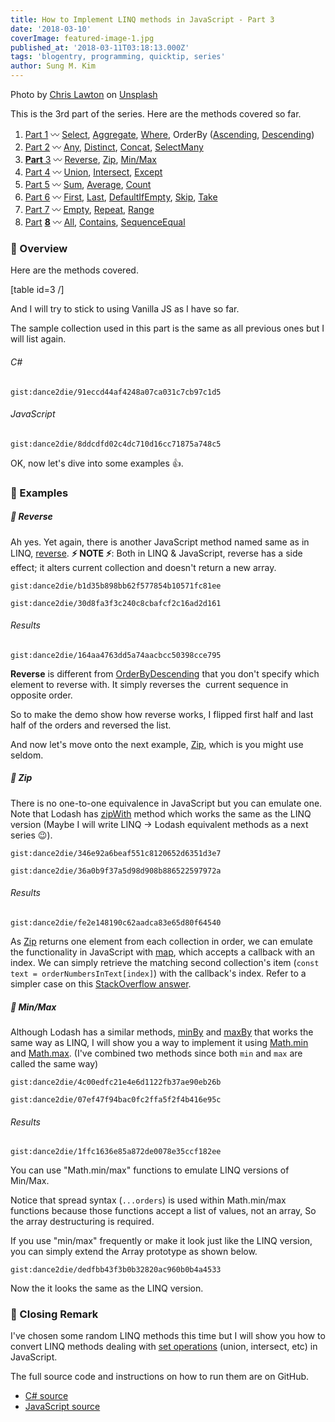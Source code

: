 ```yaml
---
title: How to Implement LINQ methods in JavaScript - Part 3
date: '2018-03-10'
coverImage: featured-image-1.jpg
published_at: '2018-03-11T03:18:13.000Z'
tags: 'blogentry, programming, quicktip, series'
author: Sung M. Kim
---
```


Photo by [Chris Lawton](https://unsplash.com/photos/o0l-M8W_7wA?utm_source=unsplash&utm_medium=referral&utm_content=creditCopyText) on [Unsplash](https://unsplash.com/search/photos/mapping?utm_source=unsplash&utm_medium=referral&utm_content=creditCopyText)

This is the 3rd part of the series. Here are the methods covered so far.

1. [Part 1](https://www.slightedgecoder.com/2018/02/24/approximate-equivalent-linq-methods-javascript/) 〰️ [Select](https://www.slightedgecoder.com/2018/02/24/approximate-equivalent-linq-methods-javascript/#select), [Aggregate](https://www.slightedgemate-equivalent-linq-methods-javascript/#aggregate), [Where](https://www.slightedgecoder.com/2018/02/24/approximate-equivalent-linq-methods-javascript/#where), OrderBy ([Ascending](https://www.slightedgecoder.com/2018/02/24/approximate-equivalent-linq-methods-javascript/#orderByAscending), [Descending](https://www.slightedgecoder.com/2018/02/24/approximate-equivalent-linq-methods-javascript/#orderByDescending))
2. [Part 2](https://www.slightedgecoder.com/2018/03/03/approximate-equivalent-linq-methods-javascript-part-2/) 〰️ [Any](https://www.slightedgecoder.com/2018/03/03/approximate-equivalent-linq-methods-javascript-part-2/#any), [Distinct](https://www.slightedgecoder.com/2018/03/03/approximate-equivalent-linq-methods-javascript-part-2/#distinct), [Concat](https://www.slightedgecoder.com/2018/03/03/approximate-equivalent-linq-methods-javascript-part-2/#concat), [SelectMany](https://www.slightedgecoder.com/2018/03/03/approximate-equivalent-linq-methods-javascript-part-2/#selectmany)
3. [**Part** 3](https://www.slightedgecoder.com/2018/03/10/an-approximate-equivalent-of-linq-methods-in-javascript-part-3/) 〰️ [Reverse](https://www.slightedgecoder.com/2018/03/10/an-approximate-equivalent-of-linq-methods-in-javascript-part-3/#reverse), [Zip](https://www.slightedgecoder.com/2018/03/10/an-approximate-equivalent-of-linq-methods-in-javascript-part-3/#zip), [Min/Max](https://www.slightedgecoder.com/2018/03/10/an-approximate-equivalent-of-linq-methods-in-javascript-part-3/#minmax)
4. [Part 4](https://www.slightedgecoder.com/2018/03/21/an-approximate-equivalent-of-linq-methods-in-javascript-part-4/) 〰️ [Union](https://www.slightedgecoder.com/2018/03/21/an-approximate-equivalent-of-linq-methods-in-javascript-part-4/#union), [Intersect](https://www.slightedgecoder.com/2018/03/21/an-approximate-equivalent-of-linq-methods-in-javascript-part-4/#intersect), [Except](https://www.slightedgecoder.com/2018/03/21/an-approximate-equivalent-of-linq-methods-in-javascript-part-4/#except)
5. [Part 5](https://www.slightedgecoder.com/2018/03/31/an-approximate-equivalent-of-linq-methods-in-javascript-part-5/) 〰️ [Sum](https://www.slightedgecoder.com/2018/03/31/an-approximate-equivalent-of-linq-methods-in-javascript-part-5/#sum), [Average](https://www.slightedgecoder.com/2018/03/31/an-approximate-equivalent-of-linq-methods-in-javascript-part-5/#average), [Count](https://www.slightedgecoder.com/2018/03/31/an-approximate-equivalent-of-linq-methods-in-javascript-part-5/#count)
6. [Part 6](https://www.slightedgecoder.com/2018/04/14/an-approximate-equivalent-of-linq-methods-in-javascript-part-6/) 〰️ [First](https://www.slightedgecoder.com/2018/04/14/an-approximate-equivalent-of-linq-methods-in-javascript-part-6/#first), [Last](https://www.slightedgecoder.com/2018/04/14/an-approximate-equivalent-of-linq-methods-in-javascript-part-6/#last), [DefaultIfEmpty](https://www.slightedgecoder.com/2018/04/14/an-approximate-equivalent-of-linq-methods-in-javascript-part-6/#defaultIfEmpty), [Skip](https://www.slightedgecoder.com/2018/04/14/an-approximate-equivalent-of-linq-methods-in-javascript-part-6/#skip), [Take](https://www.slightedgecoder.com/2018/04/14/an-approximate-equivalent-of-linq-methods-in-javascript-part-6/#take)
7. [Part 7](https://www.slightedgecoder.com/2018/04/21/an-approximate-equivalent-of-linq-methods-in-javascript-part-7/) 〰️ [Empty](https://www.slightedgecoder.com/2018/04/21/an-approximate-equivalent-of-linq-methods-in-javascript-part-7#empty), [Repeat](https://www.slightedgecoder.com/2018/04/21/an-approximate-equivalent-of-linq-methods-in-javascript-part-7#repeat), [Range](https://www.slightedgecoder.com/2018/04/21/an-approximate-equivalent-of-linq-methods-in-javascript-part-7#range)
8. [Par](https://www.slightedgecoder.com/2018/04/28/how-to-implement-linq-methods-in-javascript-part-8/)[t](https://www.slightedgecoder.com/2018/04/28/how-to-implement-linq-methods-in-javascript-part-8/) **[8](https://www.slightedgecoder.com/2018/04/28/how-to-implement-linq-methods-in-javascript-part-8/)** 〰️ [All](#all), [Contains](#contains), [SequenceEqual](#sequenceEqual)

### 🔴 Overview

Here are the methods covered.

\[table id=3 /\]

And I will try to stick to using Vanilla JS as I have so far.

The sample collection used in this part is the same as all previous ones but I will list again.

###### C#

`gist:dance2die/91eccd44af4248a07ca031c7cb97c1d5`

###### JavaScript

`gist:dance2die/8ddcdfd02c4dc710d16cc71875a748c5`

OK, now let's dive into some examples 👍.

### 🔴 Examples

##### 🔸 Reverse

Ah yes. Yet again, there is another JavaScript method named same as in LINQ, [reverse](https://developer.mozilla.org/en-US/docs/Web/JavaScript/Reference/Global_Objects/Array/reverse). **⚡ NOTE ⚡**: Both in LINQ & JavaScript, reverse has a side effect; it alters current collection and doesn't return a new array.

`gist:dance2die/b1d35b898bb62f577854b10571fc81ee`

`gist:dance2die/30d8fa3f3c240c8cbafcf2c16ad2d161`

###### Results

`gist:dance2die/164aa4763dd5a74aacbcc50398cce795`

**Reverse** is different from [OrderByDescending](https://msdn.microsoft.com/en-us/library/bb534855(v=vs.110).aspx) that you don't specify which element to reverse with. It simply reverses the  current sequence in opposite order.

So to make the demo show how reverse works, I flipped first half and last half of the orders and reversed the list.

And now let's move onto the next example, [Zip](#zip), which is you might use seldom.

##### 🔸 Zip

There is no one-to-one equivalence in JavaScript but you can emulate one. Note that Lodash has [zipWith](https://lodash.com/docs/4.17.5#zipWith) method which works the same as the LINQ version (Maybe I will write LINQ -> Lodash equivalent methods as a next series 😉).

`gist:dance2die/346e92a6beaf551c8120652d6351d3e7`

`gist:dance2die/36a0b9f37a5d98d908b886522597972a`

###### Results

`gist:dance2die/fe2e148190c62aadca83e65d80f64540`

As [Zip](https://msdn.microsoft.com/en-us/library/dd267698(v=vs.110).aspx) returns one element from each collection in order, we can emulate the functionality in JavaScript with [map](https://developer.mozilla.org/en-US/docs/Web/JavaScript/Reference/Global_Objects/Array/map), which accepts a callback with an index. We can simply retrieve the matching second collection's item (`const text = orderNumbersInText[index]`) with the callback's index. Refer to a simpler case on this [StackOverflow answer](https://stackoverflow.com/questions/22015684/how-do-i-zip-two-arrays-in-javascript/22015771#22015771).

##### 🔸 Min/Max

Although Lodash has a similar methods, [minBy](https://lodash.com/docs/4.17.5#minBy) and [maxBy](https://lodash.com/docs/4.17.5#maxBy) that works the same way as LINQ, I will show you a way to implement it using [Math.min](https://developer.mozilla.org/en-US/docs/Web/JavaScript/Reference/Global_Objects/Math/min) and [Math.max](https://developer.mozilla.org/en-US/docs/Web/JavaScript/Reference/Global_Objects/Math/max). (I've combined two methods since both `min` and `max` are called the same way)

`gist:dance2die/4c00edfc21e4e6d1122fb37ae90eb26b`

`gist:dance2die/07ef47f94bac0fc2ffa5f2f4b416e95c`

###### Results

`gist:dance2die/1ffc1636e85a872de0078e35ccf182ee`

You can use "Math.min/max" functions to emulate LINQ versions of Min/Max.

Notice that spread syntax (`...orders`) is used within Math.min/max functions because those functions accept a list of values, not an array, So the array destructuring is required.

If you use "min/max" frequently or make it look just like the LINQ version, you can simply extend the Array prototype as shown below.

`gist:dance2die/dedfbb43f3b0b32820ac960b0b4a4533`

Now the it looks the same as the LINQ version.

### 🔴 Closing Remark

I've chosen some random LINQ methods this time but I will show you how to convert LINQ methods dealing with [set operations](https://en.wikipedia.org/wiki/Set_(mathematics)#Basic_operations) (union, intersect, etc) in JavaScript.

The full source code and instructions on how to run them are on GitHub.

- [C# source](https://github.com/dance2die/blog.LinqAndJavascript.CSharpDemo)
- [JavaScript source](https://github.com/dance2die/blog.LinqAndJavascript.JavascriptDemo)


